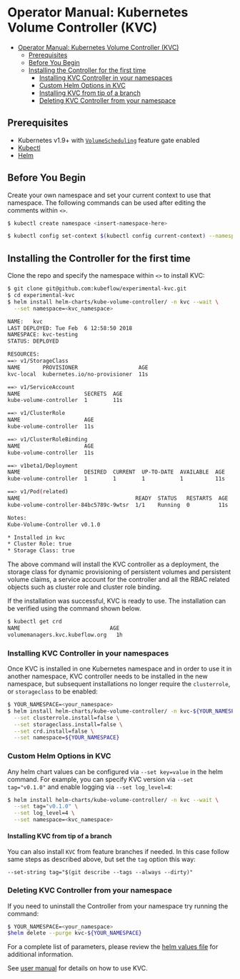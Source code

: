 # Operator Manual: Kubernetes Volume Controller (KVC)
  
  * [Operator Manual: Kubernetes Volume Controller (KVC)](#operator-manual-kubernetes-volume-controller-kvc)
    * [Prerequisites](#prerequisites)
    * [Before You Begin](#before-you-begin)
    * [Installing the Controller for the first time](#installing-the-controller-for-the-first-time)
      * [Installing KVC Controller in your namespaces](#installing-kvc-controller-in-your-namespaces)
      * [Custom Helm Options in KVC](#custom-helm-options-in-kvc)
      * [Installing KVC from tip of a branch](#installing-kvc-from-tip-of-a-branch)
      * [Deleting KVC Controller from your namespace](#deleting-kvc-controller-from-your-namespace)

## Prerequisites

- Kubernetes v1.9+ with [`VolumeScheduling`][vol-sched] feature gate enabled
- [Kubectl][kubectl]
- [Helm][helm]

## Before You Begin

Create your own namespace and set your current context to use that namespace.
The following commands can be used after editing the comments within `<>`.

```sh
$ kubectl create namespace <insert-namespace-here>

$ kubectl config set-context $(kubectl config current-context) --namespace=<insert-namespace-here>
```

## Installing the Controller for the first time

Clone the repo and specify the namespace within `<>` to install KVC:

```sh
$ git clone git@github.com:kubeflow/experimental-kvc.git
$ cd experimental-kvc
$ helm install helm-charts/kube-volume-controller/ -n kvc --wait \
  --set namespace=<kvc_namespace>

NAME:   kvc
LAST DEPLOYED: Tue Feb  6 12:58:50 2018
NAMESPACE: kvc-testing
STATUS: DEPLOYED

RESOURCES:
==> v1/StorageClass
NAME       PROVISIONER                   AGE
kvc-local  kubernetes.io/no-provisioner  11s

==> v1/ServiceAccount
NAME                    SECRETS  AGE
kube-volume-controller  1        11s

==> v1/ClusterRole
NAME                    AGE
kube-volume-controller  11s

==> v1/ClusterRoleBinding
NAME                    AGE
kube-volume-controller  11s

==> v1beta1/Deployment
NAME                    DESIRED  CURRENT  UP-TO-DATE  AVAILABLE  AGE
kube-volume-controller  1        1        1           1          11s

==> v1/Pod(related)
NAME                                    READY  STATUS   RESTARTS  AGE
kube-volume-controller-84bc5789c-9wtsr  1/1    Running  0         11s

Notes:
Kube-Volume-Controller v0.1.0

* Installed in kvc
* Cluster Role: true
* Storage Class: true
```

The above command will install the KVC controller as a deployment, the storage
class for dynamic provisioning of persistent volumes and persistent volume
claims, a service account for the controller and all the RBAC related objects
such as cluster role and cluster role binding.

If the installation was successful, KVC is ready to use. The installation can be
verified using the command shown below.

```sh
$ kubectl get crd
NAME                            AGE
volumemanagers.kvc.kubeflow.org   1h
```

### Installing KVC Controller in your namespaces

Once KVC is installed in one Kubernetes namespace and in order to use it in another namespace, KVC controller needs to be installed in the new namespace, but subsequent installations no longer require the `clusterrole`, or `storageclass` to be enabled:

```sh
$ YOUR_NAMESPACE=<your_namespace>
$ helm install helm-charts/kube-volume-controller/ -n kvc-${YOUR_NAMESPACE} --wait \
  --set clusterrole.install=false \
  --set storageclass.install=false \
  --set crd.install=false \
  --set namespace=${YOUR_NAMESPACE}
```

### Custom Helm Options in KVC

Any helm chart values can be configured via `--set key=value` in the helm command. For example, you can specify KVC version via `--set tag="v0.1.0"` and enable logging via `--set log_level=4`:

```sh
$ helm install helm-charts/kube-volume-controller/ -n kvc --wait \
  --set tag="v0.1.0" \
  --set log_level=4 \
  --set namespace=<kvc_namespace>
```

#### Installing KVC from tip of a branch
You can also install `KVC` from feature branches if needed. In this case follow same steps as described above, but set the `tag` option this way:
```
--set-string tag="$(git describe --tags --always --dirty)"
```

### Deleting KVC Controller from your namespace
If you need to uninstall the Controller from your namespace try running the command:

```sh
$ YOUR_NAMESPACE=<your_namespace>
$helm delete --purge kvc-${YOUR_NAMESPACE}
```

For a complete list of parameters, please review the [helm values file][helm-values] for additional information.

See [user manual][user-doc] for details on how to use KVC.

[helm-values]: ../helm-charts/kube-volume-controller/values.yaml
[user-doc]: user.md
[vol-sched]: https://github.com/kubernetes/features/issues/490
[helm]: https://docs.helm.sh/using_helm/
[kubectl]: https://kubernetes.io/docs/tasks/tools/install-kubectl/

